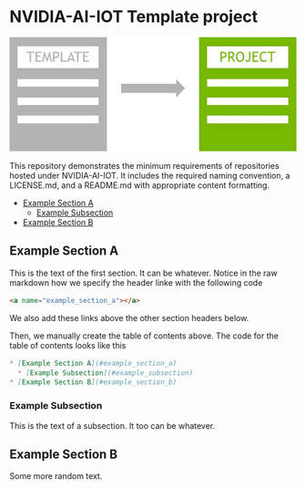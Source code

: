 # NVIDIA-AI-IOT Template project

<p align="center">
<img src="landing_graphic.jpg" alt="landing graphic" height="200px"/>
</p>

This repository demonstrates the minimum requirements of repositories hosted 
under NVIDIA-AI-IOT.  It includes the required naming convention, a LICENSE.md,
and a README.md with appropriate content formatting.

* [Example Section A](#example_section_a)
  * [Example Subsection](#example_subsection)
* [Example Section B](#example_section_b)

<a name="example_section_a"></a>
## Example Section A

This is the text of the first section.  It can be whatever.  Notice in the raw
markdown how we specify the header linke with the  following code

```markdown
<a name="example_section_a"></a>
```

We also add these links above the other section headers below.

Then, we manually create the table of contents above. The code for the table of 
contents looks like this

```markdown
* [Example Section A](#example_section_a)
  * [Example Subsection](#example_subsection)
* [Example Section B](#example_section_b)
```

<a name="example_subection"></a>
### Example Subsection 

This is the text of a subsection.  It too can be whatever.

<a name="example_section_b"></a>
## Example Section B

Some more random text.
